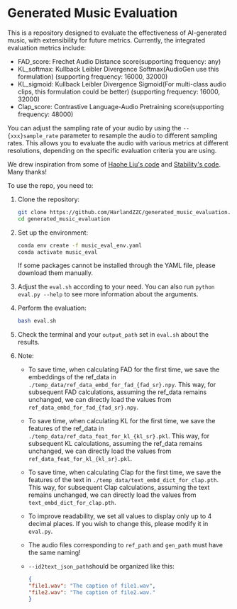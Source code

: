 # Generated Music Evaluation

This is a repository designed to evaluate the effectiveness of AI-generated music, with extensibility for future metrics. Currently, the integrated evaluation metrics include:

* FAD_score: Frechet Audio Distance score(supporting frequency: any)
* KL_softmax: Kullback Leibler Divergence Softmax(AudioGen use this formulation) (supporting frequency: 16000, 32000)
* KL_sigmoid: Kullback Leibler Divergence Sigmoid(For multi-class audio clips, this formulation could be better) (supporting frequency: 16000, 32000)
* Clap_score: Contrastive Language-Audio Pretraining score(supporting frequency: 48000)

You can adjust the sampling rate of your audio by using the `--{xxx}sample_rate` parameter to resample the audio to different sampling rates. This allows you to evaluate the audio with various metrics at different resolutions, depending on the specific evaluation criteria you are using.

We drew inspiration from some of [Haohe Liu's code](https://github.com/haoheliu/audioldm_eval.git) and [Stability's code](https://github.com/Stability-AI/stable-audio-metrics.git). Many thanks!

To use the repo, you need to:

1. Clone the repository:

   ```bash
   git clone https://github.com/HarlandZZC/generated_music_evaluation.git
   cd generated_music_evaluation
   ```

2. Set up the environment:

   ```bash
   conda env create -f music_eval_env.yaml
   conda activate music_eval
   ```

   If some packages cannot be installed through the YAML file, please download them manually.

3. Adjust the `eval.sh` according to your need. You can also run `python eval.py --help` to see more information about the arguments.

4. Perform the evaluation:

    ```bash
    bash eval.sh
    ```

5. Check the terminal and your `output_path` set in `eval.sh` about the results.

6. Note:

   * To save time, when calculating FAD for the first time, we save the embeddings of the ref_data in `./temp_data/ref_data_embd_for_fad_{fad_sr}.npy`. This way, for subsequent FAD calculations, assuming the ref_data remains unchanged, we can directly load the values from `ref_data_embd_for_fad_{fad_sr}.npy`.
   * To save time, when calculating KL for the first time, we save the features of the ref_data in `./temp_data/ref_data_feat_for_kl_{kl_sr}.pkl`. This way, for subsequent KL calculations, assuming the ref_data remains unchanged, we can directly load the values from `ref_data_feat_for_kl_{kl_sr}.pkl`.
   * To save time, when calculating Clap for the first time, we save the features of the text in `./temp_data/text_embd_dict_for_clap.pth`. This way, for subsequent Clap calculations, assuming the text remains unchanged, we can directly load the values from `text_embd_dict_for_clap.pth`.
   * To improve readability, we set all values to display only up to 4 decimal places. If you wish to change this, please modify it in `eval.py`.
   * The audio files corresponding to `ref_path` and `gen_path` must have the same naming!
   * `--id2text_json_path`should be organized like this:
  
      ```json
      {
      "file1.wav": "The caption of file1.wav",
      "file2.wav": "The caption of file2.wav."
      }
      ```
